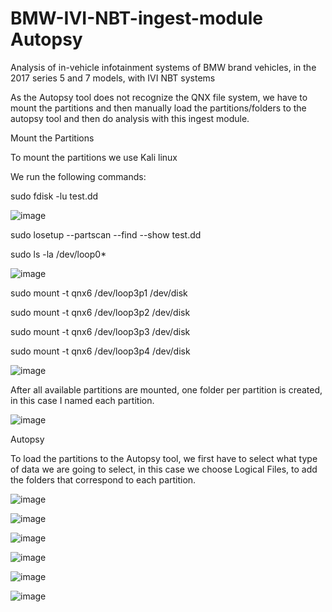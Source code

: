 # BMW-IVI-NBT-ingest-module Autopsy

Analysis of in-vehicle infotainment systems of BMW brand vehicles, in the 2017 series 5 and 7 models, with IVI NBT systems

As the Autopsy tool does not recognize the QNX file system, we have to mount the partitions and then manually load the partitions/folders to the autopsy tool and then do analysis with this ingest module.

Mount the Partitions

To mount the partitions we use Kali linux

We run the following commands:

sudo fdisk -lu test.dd 

![image](https://user-images.githubusercontent.com/33206506/190868972-3047054a-206b-47d1-82b7-d76a29ba0b8c.png)


sudo losetup --partscan --find --show test.dd

sudo ls -la /dev/loop0*

![image](https://user-images.githubusercontent.com/33206506/190868995-1cc588c2-e9d1-4ff1-8ec6-b8e1904a9e45.png)

sudo mount -t qnx6  /dev/loop3p1 /dev/disk

sudo mount -t qnx6  /dev/loop3p2 /dev/disk

sudo mount -t qnx6  /dev/loop3p3 /dev/disk

sudo mount -t qnx6  /dev/loop3p4 /dev/disk

![image](https://user-images.githubusercontent.com/33206506/190869029-34c43cbe-c767-4881-8112-f5bfdd393c91.png)

After all available partitions are mounted, one folder per partition is created, in this case I named each partition.

![image](https://user-images.githubusercontent.com/33206506/190869055-ca87d0a7-ee05-48b5-987f-03a1ad9eaec6.png)

Autopsy

To load the partitions to the Autopsy tool, we first have to select what type of data we are going to select, in this case we choose Logical Files, to add the folders that correspond to each partition.

![image](https://user-images.githubusercontent.com/33206506/190868642-2adc99d3-b3fd-4f1a-b910-8baeb4ba4afc.png)

![image](https://user-images.githubusercontent.com/33206506/190869067-c93d80fa-56b8-4ded-9195-b76128d974d9.png)

![image](https://user-images.githubusercontent.com/33206506/190869079-771403ae-8cc4-4ed7-8474-66bbcff2f72c.png)

![image](https://user-images.githubusercontent.com/33206506/190869102-ccfe71e7-44dc-4be4-a463-8be1fdea2335.png)

![image](https://user-images.githubusercontent.com/33206506/190869112-366eb2aa-2662-46de-a1de-4c4d76164546.png)

![image](https://user-images.githubusercontent.com/33206506/190869115-1e91bab0-1842-42fd-9eb3-0e441cfbbf11.png)


